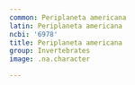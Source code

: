 ```yaml
---
common: Periplaneta americana
latin: Periplaneta americana
ncbi: '6978'
title: Periplaneta americana
group: Invertebrates
image: .na.character

---
```

